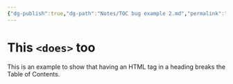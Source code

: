 ```yaml
---
{"dg-publish":true,"dg-path":"Notes/TOC bug example 2.md","permalink":"/notes/toc-bug-example-2/"}
---
```



# This `<does>` too

This is an example to show that having an HTML tag in a heading breaks the Table of Contents.